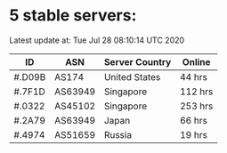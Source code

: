 # 5 stable servers:

Latest update at: Tue Jul 28 08:10:14 UTC 2020

| ID | ASN | Server Country | Online |
| -- | --- | -------------- | ------ |
| #.D09B | AS174 | United States | 44 hrs |
| #.7F1D | AS63949 | Singapore | 112 hrs |
| #.0322 | AS45102 | Singapore | 253 hrs |
| #.2A79 | AS63949 | Japan | 66 hrs |
| #.4974 | AS51659 | Russia | 19 hrs |

